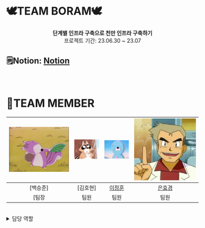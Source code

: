 # 🕊️TEAM BORAM🕊️
<div align="center">
<b>단계별 인프라 구축으로 천만 인프라 구축하기</b><br>
 프로젝트 기간: 23.06.30 ~ 23.07
</div>

## 🗒️Notion: [Notion](https://www.notion.so/81db5e3e62be49478e21616d141780a7?v=f314271f88124867956f929affc952a7&pvs=4)
<br>

# 🦖TEAM MEMBER

|![백승준](./img/porori.jpg)|![김호현](./img/neoburi.jpg)|![이정훈](./img/bono.jpeg)|![은효경](./img/drO.jpg)|
|:---:|:---:|:---:|:---:|
|[백승준]|[김호현]|[이정훈](https://github.com/gugucone999)|[은효경](https://github.com/MintBANG)|
[팀장|팀원|팀원|팀원|

<br>

<details>
<summary> 담당 역할 </summary>
<div markdown="1">
 
**백승준**
 - 팀장

**김호현**
 - 팀원 
 
**이정훈**
 - 팀원
 
**은효경**
 - 팀원
 
</div>
</details>

<br>
